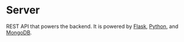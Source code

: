 # Server
REST API that powers the backend.
It is powered by [Flask](https://flask.palletsprojects.com/en/1.1.x/), [Python](https://www.python.org/), and [MongoDB](https://www.mongodb.com/).
